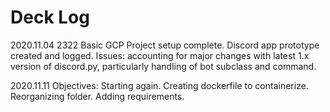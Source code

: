 # Deck Log
2020.11.04 2322
Basic GCP Project setup complete. Discord app prototype created and logged. 
Issues: accounting for major changes with latest 1.x version of discord.py, particularly handling of bot subclass and command.

2020.11.11 
Objectives: Starting again. Creating dockerfile to containerize. Reorganizing folder.  Adding requirements. 